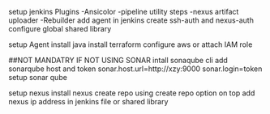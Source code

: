 setup jenkins 
Plugins
-Ansicolor
-pipeline utility steps
-nexus artifact uploader
-Rebuilder
add agent in jenkins
create ssh-auth and nexus-auth
configure global shared library


setup Agent
install java
install terraform
configure aws or attach IAM role

##NOT MANDATRY IF NOT USING SONAR
intall sonaqube cli
add sonarqube host and token 
sonar.host.url=http://xzy:9000
sonar.login=token
setup sonar qube


setup nexus
install nexus
create repo using create repo option on top
add nexus ip address in jenkins file or shared library



